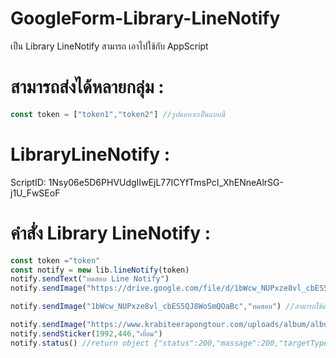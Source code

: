 # GoogleForm-Library-LineNotify
เป็น Library LineNotify สามารถ เอาไปใช้กับ AppScript

# สามารถส่งได้หลายกลุ่ม :
 ```javascript
const token = ["token1","token2"] //รูปแบบจะเป็นแบบนี้
```
# LibraryLineNotify :
ScriptID: 1Nsy06e5D6PHVUdgIIwEjL77ICYfTmsPcI_XhENneAlrSG-j1U_FwSEoF

# คำสั่ง Library LineNotify :
 ```javascript
 const token ="token"
const notify = new lib.lineNotify(token)
notify.sendText("ทดสอบ Line Notify")
notify.sendImage("https://drive.google.com/file/d/1bWcw_NUPxze8vl_cbES5QJ8WoSmQOaBc/view?usp=sharing","ทดสอบ")

notify.sendImage("1bWcw_NUPxze8vl_cbES5QJ8WoSmQOaBc","ทดสอบ") //สามารถใช้แค่รหัสรูปภาพได้ for Google-Form

notify.sendImage("https://www.krabiteerapongtour.com/uploads/album/album/pic-61238254271.jpg","รูป")
notify.sendSticker(1992,446,"เยี่ยม")
notify.status() //return object {"status":200,"massage":200,"targetType":"USER",target:"WR_Nr"}
 ```
